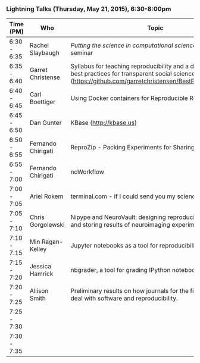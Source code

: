### Lightning Talks (Thursday, May 21, 2015), 6:30-8:00pm


|   Time (PM)    |  Who   | Topic   |
|--------|-----|----| 
|6:30 - 6:35 | Rachel Slaybaugh | *Putting the science in computational science* a freshman seminar|
|6:35 - 6:40  |Garret Christense| Syllabus for teaching reproducibility and a draft manual of best practices for transparent social sciences (https://github.com/garretchristensen/BestPracticesManual)|
|6:40 - 6:45 |Carl Boettiger| Using Docker containers for Reproducible Research
|6:45 - 6:50 |Dan Gunter| KBase (http://kbase.us) |
|6:50 - 6:55 |Fernando Chirigati| ReproZip - Packing Experiments for Sharing and Publication|
|6:55 - 7:00 |Fernando Chirigati| noWorkflow|
|7:00 - 7:05 |Ariel Rokem| terminal.com - if I could send you my science in an email|
|7:05 - 7:10 |Chris Gorgolewski| Nipype and NeuroVault: designing reproducible pipelines and storing results of neuroimaging experiments.|
|7:10 - 7:15 |Min Ragan-Kelley| Jupyter notebooks as a tool for reproducibility|
|7:15 - 7:20 | Jessica Hamrick| nbgrader, a tool for grading IPython notebooks.|
|7:20 - 7:25 | Allison Smith|Preliminary results on how journals for the field of ecology deal with software and reproducibility. |
|7:25 - 7:30 | |  |
|7:30 - 7:35 | |
